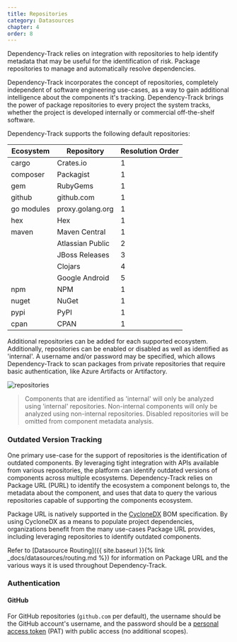 ```yaml
---
title: Repositories
category: Datasources
chapter: 4
order: 8
---
```


Dependency-Track relies on integration with repositories to help identify metadata that may be useful
for the identification of risk. Package repositories to manage and automatically resolve dependencies.

Dependency-Track incorporates the concept of repositories, completely independent of software engineering use-cases,
as a way to gain additional intelligence about the components it's tracking. Dependency-Track brings the power of
package repositories to every project the system tracks, whether the project is developed internally or commercial
off-the-shelf software.

Dependency-Track supports the following default repositories:

| Ecosystem  | Repository       | Resolution Order |
|------------|------------------|------------------|
| cargo      | Crates.io        | 1                |
| composer   | Packagist        | 1                |
| gem        | RubyGems         | 1                |
| github     | github.com       | 1                |
| go modules | proxy.golang.org | 1                |
| hex        | Hex              | 1                |
| maven      | Maven Central    | 1                |
|            | Atlassian Public | 2                |
|            | JBoss Releases   | 3                |
|            | Clojars          | 4                |
|            | Google Android   | 5                |
| npm        | NPM              | 1                |
| nuget      | NuGet            | 1                |
| pypi       | PyPI             | 1                |
| cpan       | CPAN             | 1                |


Additional repositories can be added for each supported ecosystem. Additionally, repositories can be enabled or disabled
as well as identified as 'internal'. A username and/or password may be specified, which allows Dependency-Track to scan
packages from private repositories that require basic authentication, like Azure Artifacts or Artifactory.

![repositories](/images/screenshots/repositories.png)

> Components that are identified as 'internal' will only be analyzed using 'internal' repositories. Non-internal
> components will only be analyzed using non-internal repositories. Disabled repositories will be omitted from
> component metadata analysis.

### Outdated Version Tracking

One primary use-case for the support of repositories is the identification of outdated components. By leveraging tight
integration with APIs available from various repositories, the platform can identify outdated versions of components
across multiple ecosystems. Dependency-Track relies on Package URL (PURL) to identify the ecosystem a component belongs
to, the metadata about the component, and uses that data to query the various repositories capable of supporting the
components ecosystem.

Package URL is natively supported in the [CycloneDX](http://cyclonedx.org/) BOM specification. By using CycloneDX as a
means to populate project dependencies, organizations benefit from the many use-cases Package URL provides, including
leveraging repositories to identify outdated components.

Refer to [Datasource Routing]({{ site.baseurl }}{% link _docs/datasources/routing.md %})
for information on Package URL and the various ways it is used throughout Dependency-Track.

### Authentication

#### GitHub

For GitHub repositories (`github.com` per default), the username should be the GitHub account's username,
and the password should be a [personal access token](https://docs.github.com/en/authentication/keeping-your-account-and-data-secure/creating-a-personal-access-token)
(PAT) with public access (no additional scopes).